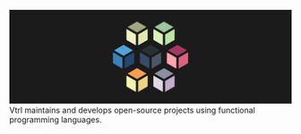 ![Vitriol Banner](./banner.png)
Vtrl maintains and develops open-source projects using functional programming languages.
